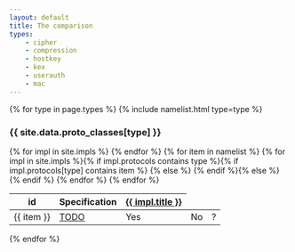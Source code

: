 ```yaml
---
layout: default
title: The comparison
types:
    - cipher
    - compression
    - hostkey
    - kex
    - userauth
    - mac
---
```


{% for type in page.types %}
{% include namelist.html type=type %}
### {{ site.data.proto_classes[type] }}

<table id='cmp-table-cipher' class='impl-comparison tablesorter table-header-rotated'>
<thead><tr><th>id</th>
  <th class='rotate'><div><span>Specification</span></div></th>
{% for impl in site.impls %}  <th class='rotate'><div><span><a href='{{ impl.url }}'>{{ impl.title }}</a></span></div></th>
{% endfor %}
</tr></thead>
<tbody>
{% for item in namelist %}<tr>
  <td>{{ item }}</td>
  <td><a href='TODO'>TODO</a></td>
{% for impl in site.impls %}{% if impl.protocols contains type %}{% if impl.protocols[type] contains item %}<td class='yes'>Yes</td>  {% else %}<td class='no'>No</td>    {% endif %}{% else %}<td class='unknown'>?</td>{% endif %}  <!-- {{ impl.relative_path | split:"/" | last | remove:".md" }} -->
{% endfor %}</tr>
{% endfor %}
</tbody>
</table>


{% endfor %}
